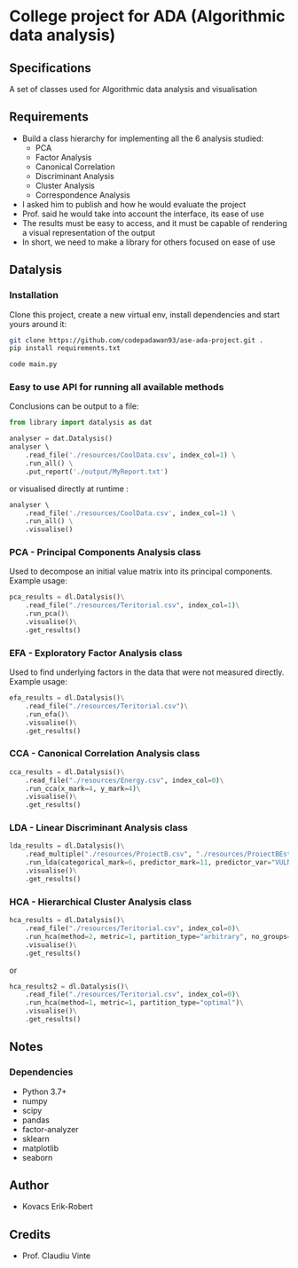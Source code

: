 # College project for ADA (Algorithmic data analysis)
## Specifications
A set of classes used for Algorithmic data analysis and visualisation

## Requirements
- Build a class hierarchy for implementing all the 6 analysis studied:
  - PCA
  - Factor Analysis
  - Canonical Correlation 
  - Discriminant Analysis
  - Cluster Analysis 
  - Correspondence Analysis
- I asked him to publish and how he would evaluate the project
- Prof. said he would take into account the interface, its ease of use
- The results must be easy to access, and it must be capable of rendering a visual representation of the output
- In short, we need to make a library for others focused on ease of use

## Datalysis
### Installation
Clone this project, create a new virtual env, install dependencies and start yours around it:
```bash
git clone https://github.com/codepadawan93/ase-ada-project.git .
pip install requirements.txt

code main.py 
```

### Easy to use API for running all available methods
Conclusions can be output to a file:
```python
from library import datalysis as dat

analyser = dat.Datalysis()
analyser \ 
    .read_file('./resources/CoolData.csv', index_col=1) \
    .run_all() \
    .put_report('./output/MyReport.txt')
```
or visualised directly at runtime :
```python
analyser \ 
    .read_file('./resources/CoolData.csv', index_col=1) \
    .run_all() \
    .visualise()
```

### PCA - Principal Components Analysis class
Used to decompose an initial value matrix into its principal components. Example usage:
```python
pca_results = dl.Datalysis()\
    .read_file("./resources/Teritorial.csv", index_col=1)\
    .run_pca()\
    .visualise()\
    .get_results()
```

### EFA - Exploratory Factor Analysis class
Used to find underlying factors in the data that were not measured directly. Example usage:
```python
efa_results = dl.Datalysis()\
    .read_file("./resources/Teritorial.csv")\
    .run_efa()\
    .visualise()\
    .get_results()
```

### CCA - Canonical Correlation Analysis class
```python
cca_results = dl.Datalysis()\
    .read_file("./resources/Energy.csv", index_col=0)\
    .run_cca(x_mark=4, y_mark=4)\
    .visualise()\
    .get_results()
```

### LDA - Linear Discriminant Analysis class
```python
lda_results = dl.Datalysis()\
    .read_multiple("./resources/ProiectB.csv", "./resources/ProiectBEstimare.csv", f1_index_col=0, f2_index_col=0)\
    .run_lda(categorical_mark=6, predictor_mark=11, predictor_var="VULNERAB")\
    .visualise()\
    .get_results()
```

### HCA - Hierarchical Cluster Analysis class
```python
hca_results = dl.Datalysis()\
    .read_file("./resources/Teritorial.csv", index_col=0)\
    .run_hca(method=2, metric=1, partition_type="arbitrary", no_groups=1)\
    .visualise()\
    .get_results()
```
or 
```python
hca_results2 = dl.Datalysis()\
    .read_file("./resources/Teritorial.csv", index_col=0)\
    .run_hca(method=1, metric=1, partition_type="optimal")\
    .visualise()\
    .get_results()
```

## Notes
### Dependencies
- Python 3.7+
- numpy
- scipy
- pandas
- factor-analyzer
- sklearn
- matplotlib
- seaborn

## Author
- Kovacs Erik-Robert

## Credits
- Prof. Claudiu Vinte
